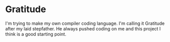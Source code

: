 # Gratitude
I'm trying to make my own compiler coding language. I'm calling it Gratitude after my laid stepfather. He always pushed coding on me and this project I think is a good starting point. 
